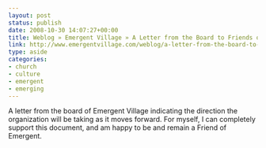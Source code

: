 ```yaml
---
layout: post
status: publish
date: 2008-10-30 14:07:27+00:00
title: Weblog » Emergent Village » A Letter from the Board to Friends of Emergent Village
link: http://www.emergentvillage.com/weblog/a-letter-from-the-board-to-friends-of-emergent-village
type: aside
categories:
- church
- culture
- emergent
- emerging
---
```


A letter from the board of Emergent Village indicating the direction the organization will be taking as it moves forward. For myself, I can completely support this document, and am happy to be and remain a Friend of Emergent.
